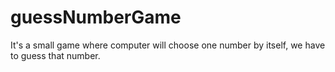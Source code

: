 # guessNumberGame
It's a small game where computer will choose one number by itself, we have to guess that number.
